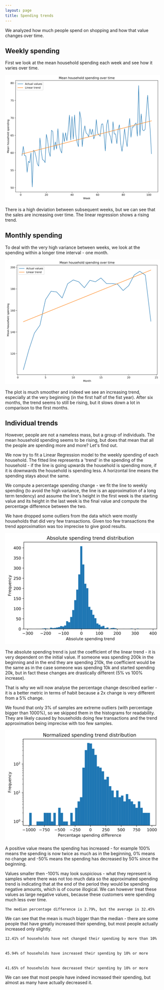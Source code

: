 ```yaml
---
layout: page
title: Spending trends
---
```

We analyzed how much people spend on shopping and how that value changes over time.

## Weekly spending

First we look at the mean household spending each week and see how it varies over time.


![svg](SpendingTrends_files/SpendingTrends_6_0.svg)


There is a high deviation between subsequent weeks, but we can see that the sales are increasing over time. The linear regression shows a rising trend.

## Monthly spending
To deal with the very high variance between weeks, we look at the spending within a longer time interval - one month.


![svg](SpendingTrends_files/SpendingTrends_11_0.svg)


The plot is much smoother and indeed we see an increasing trend, especially at the very beginning (in the first half of the fist year). After six months, the trend seems to still be rising, but it slows down a lot in comparison to the first months.

## Individual trends

However, people are not a nameless mass, but a group of individuals. The mean household spending seems to be rising, but does that mean that all the people are spending more and more? Let's find out.

We now try to fit a Linear Regression model to the weekly spending of each household. The fitted line represents a 'trend' in the spending of the household - if the line is going upwards the household is spending more, if it is downwards the household is spending less. A horizontal line means the spending stays about the same.

We compute a percentage spending change - we fit the line to weekly spending (to avoid the high variance, the line is an approximation of a long term tendency) and assume the line's height in the first week is the starting value and its height in the last week is the final value and compute the percentage difference between the two.

We have dropped some outliers from the data which were mostly households that did very few transactions. Given too few transactions the trend approximation was too imprecise to give good results.


![svg](SpendingTrends_files/SpendingTrends_26_0.svg)


The absolute spending trend is just the coefficient of the linear trend - it is very dependent on the initial value. If someone was spending 200k in the beginning and in the end they are spending 210k, the coefficient would be the same as in the case someone was spending 10k and started spending 20k, but in fact these changes are drastically different (5% vs 100% increase).

That is why we will now analyse the percentage change described earlier - it is a better metric in terms of habit because a 2x change is very different from a 5% change.

We found that only 3% of samples are extreme outliers (with percentage bigger than 1000%), so we skipped them in the histograms for readability. They are likely caused by households doing few transactions and the trend approximation being imprecise with too few samples.


![svg](SpendingTrends_files/SpendingTrends_31_0.svg)


A positive value means the spending has increased - for example 100% means the spending is now twice as much as in the beginning, 0% means no change and -50% means the spending has decreased by 50% since the beginning.

Values smaller then -100% may look suspicious - what they represent is samples where there was not too much data so the approximated spending trend is indicating that at the end of the period they would be spending negative amounts, which is of course illogical.
We can however treat these values as large negative values, because these customers were spending much less over time.

    The median percentage difference is 2.79%, but the average is 32.45%


We can see that the mean is much bigger than the median - there are some people that have greatly increased their spending, but most people actually increased only slightly.

    12.41% of households have not changed their spending by more than 10%


    45.94% of households have increased their spending by 10% or more


    41.65% of households have decreased their spending by 10% or more


We can see that most people have indeed increased their spending, but almost as many have actually decreased it.


